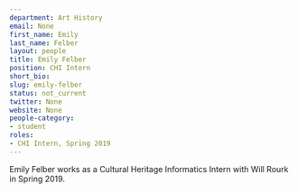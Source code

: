 ```yaml
---
department: Art History
email: None
first_name: Emily
last_name: Felber
layout: people
title: Emily Felber
position: CHI Intern
short_bio:
slug: emily-felber
status: not_current
twitter: None
website: None
people-category:
- student
roles:
- CHI Intern, Spring 2019
---
```


Emily Felber works as a Cultural Heritage Informatics Intern with Will Rourk in Spring 2019.

